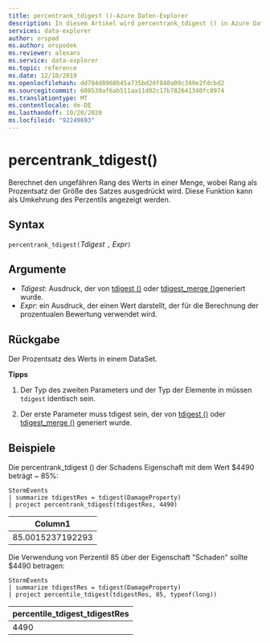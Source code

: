 ```yaml
---
title: percentrank_tdigest ()-Azure Daten-Explorer
description: In diesem Artikel wird percentrank_tdigest () in Azure Daten-Explorer beschrieben.
services: data-explorer
author: orspod
ms.author: orspodek
ms.reviewer: alexans
ms.service: data-explorer
ms.topic: reference
ms.date: 12/10/2019
ms.openlocfilehash: dd784d8968b45a735bd2df840a09c349e2fdcbd2
ms.sourcegitcommit: 608539af6ab511aa11d82c17b782641340fc8974
ms.translationtype: MT
ms.contentlocale: de-DE
ms.lasthandoff: 10/20/2020
ms.locfileid: "92249693"
---
```

# <a name="percentrank_tdigest"></a>percentrank_tdigest()

Berechnet den ungefähren Rang des Werts in einer Menge, wobei Rang als Prozentsatz der Größe des Satzes ausgedrückt wird.
Diese Funktion kann als Umkehrung des Perzentils angezeigt werden.

## <a name="syntax"></a>Syntax

`percentrank_tdigest(`*Tdigest* `,` *Expr*`)`

## <a name="arguments"></a>Argumente

* *Tdigest*: Ausdruck, der von [tdigest ()](tdigest-aggfunction.md) oder [tdigest_merge ()](tdigest-merge-aggfunction.md)generiert wurde.
* *Expr*: ein Ausdruck, der einen Wert darstellt, der für die Berechnung der prozentualen Bewertung verwendet wird.

## <a name="returns"></a>Rückgabe

Der Prozentsatz des Werts in einem DataSet.

**Tipps**

1) Der Typ des zweiten Parameters und der Typ der Elemente in müssen `tdigest` identisch sein.

2) Der erste Parameter muss tdigest sein, der von [tdigest ()](tdigest-aggfunction.md) oder [tdigest_merge ()](tdigest-merge-aggfunction.md) generiert wurde.

## <a name="examples"></a>Beispiele

Die percentrank_tdigest () der Schadens Eigenschaft mit dem Wert $4490 beträgt ~ 85%:

<!-- csl: https://help.kusto.windows.net:443/Samples -->
```kusto
StormEvents
| summarize tdigestRes = tdigest(DamageProperty)
| project percentrank_tdigest(tdigestRes, 4490)

```

|Column1|
|---|
|85.0015237192293|


Die Verwendung von Perzentil 85 über der Eigenschaft "Schaden" sollte $4490 betragen:

<!-- csl: https://help.kusto.windows.net:443/Samples -->
```kusto
StormEvents
| summarize tdigestRes = tdigest(DamageProperty)
| project percentile_tdigest(tdigestRes, 85, typeof(long))

```

|percentile_tdigest_tdigestRes|
|---|
|4490|
